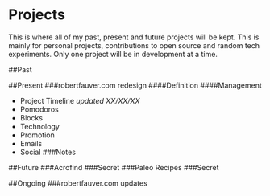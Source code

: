 Projects
========

This is where all of my past, present and future projects will be kept. This is mainly for personal projects, contributions to open source and random tech experiments. Only one project will be in development at a time.

##Past

##Present
###robertfauver.com redesign
####Definition
####Management
- Project Timeline _updated XX/XX/XX_
 - Pomodoros
 - Blocks
- Technology
- Promotion
 - Emails
 - Social
###Notes

##Future
###Acrofind
###Secret
###Paleo Recipes
###Secret

##Ongoing
###robertfauver.com updates
